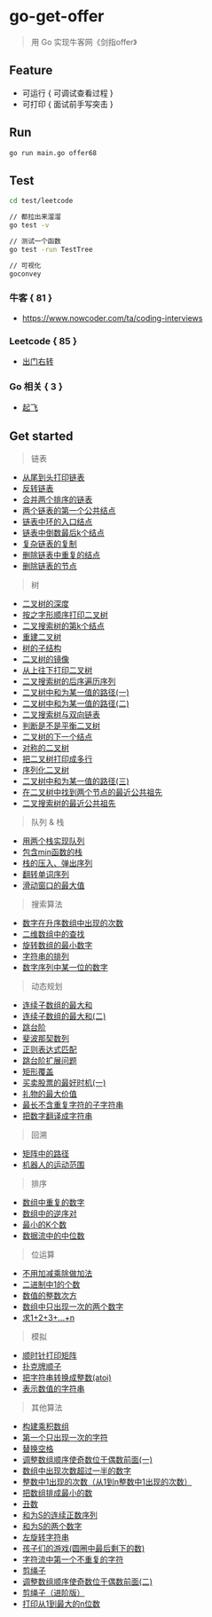 # go-get-offer

> 用 Go 实现牛客网《剑指offer》

## Feature

* 可运行 { 可调试查看过程 }
* 可打印 { 面试前手写突击 }

## Run

```bash
go run main.go offer68
```

## Test

```bash
cd test/leetcode

// 都拉出来溜溜
go test -v

// 测试一个函数
go test -run TestTree

// 可视化
goconvey
```

### 牛客 { 81 }

* https://www.nowcoder.com/ta/coding-interviews

### Leetcode { 85 }

* [出门右转](./doc/leetcode/readme.md)

### Go 相关 { 3 }

* [起飞](./doc/language/readme.md)

## Get started

> 链表

* [从尾到头打印链表](./doc/offer/link/6.md) 
* [反转链表](./doc/offer/link/24.md) 
* [合并两个排序的链表](./doc/offer/link/25.md) 
* [两个链表的第一个公共结点](./doc/offer/link/52.md) 
* [链表中环的入口结点](./doc/offer/link/23.md) 
* [链表中倒数最后k个结点](./doc/offer/link/22.md) 
* [复杂链表的复制](./doc/offer/link/35.md) 
* [删除链表中重复的结点](./doc/offer/link/76.md) 
* [删除链表的节点](./doc/offer/link/18.md)

> 树

* [二叉树的深度](./doc/offer/tree/55.md) 
* [按之字形顺序打印二叉树](./doc/offer/tree/77.md) 
* [二叉搜索树的第k个结点](./doc/offer/tree/54.md) 
* [重建二叉树](./doc/offer/tree/7.md) 
* [树的子结构](./doc/offer/tree/26.md) 
* [二叉树的镜像](./doc/offer/tree/27.md) 
* [从上往下打印二叉树](./doc/offer/tree/32.md) 
* [二叉搜索树的后序遍历序列](./doc/offer/tree/33.md) 
* [二叉树中和为某一值的路径(一)](./doc/offer/tree/82.md) 
* [二叉树中和为某一值的路径(二)](./doc/offer/tree/34.md) 
* [二叉搜索树与双向链表](./doc/offer/tree/36.md) 
* [判断是不是平衡二叉树](./doc/offer/tree/79.md) 
* [二叉树的下一个结点](./doc/offer/tree/8.md) 
* [对称的二叉树](./doc/offer/tree/28.md) 
* [把二叉树打印成多行](./doc/offer/tree/78.md) 
* [序列化二叉树](./doc/offer/tree/37.md) 
* [二叉树中和为某一值的路径(三)](./doc/offer/tree/84.md)
* [在二叉树中找到两个节点的最近公共祖先](./doc/offer/tree/86.md)
* [二叉搜索树的最近公共祖先](./doc/offer/tree/68.md) 

> 队列 & 栈

* [用两个栈实现队列](./doc/offer/queueAndStack/9.md) 
* [包含min函数的栈](./doc/offer/queueAndStack/30.md) 
* [栈的压入、弹出序列](./doc/offer/queueAndStack/31.md) 
* [翻转单词序列](./doc/offer/queueAndStack/73.md) 
* [滑动窗口的最大值](./doc/offer/queueAndStack/59.md)

> 搜索算法

* [数字在升序数组中出现的次数](./doc/offer/search/53.md) 
* [二维数组中的查找](./doc/offer/search/4.md) 
* [旋转数组的最小数字](./doc/offer/search/11.md) 
* [字符串的排列](./doc/offer/search/38.md) 
* [数字序列中某一位的数字](./doc/offer/search/44.md)

> 动态规划

* [连续子数组的最大和](./doc/offer/dynamicProgramming/42.md) 
* [连续子数组的最大和(二)](./doc/offer/dynamicProgramming/85.md) 
* [跳台阶](./doc/offer/dynamicProgramming/69.md) 
* [斐波那契数列](./doc/offer/dynamicProgramming/10.md) 
* [正则表达式匹配](./doc/offer/dynamicProgramming/19.md) 
* [跳台阶扩展问题](./doc/offer/dynamicProgramming/71.md) 
* [矩形覆盖](./doc/offer/dynamicProgramming/70.md) 
* [买卖股票的最好时机(一)](./doc/offer/dynamicProgramming/63.md) 
* [礼物的最大价值](./doc/offer/dynamicProgramming/47.md) 
* [最长不含重复字符的子字符串](./doc/offer/dynamicProgramming/48.md) 
* [把数字翻译成字符串](./doc/offer/dynamicProgramming/46.md)

> 回溯

* [矩阵中的路径](./doc/offer/other/12.md) 
* [机器人的运动范围](./doc/offer/other/13.md) 

> 排序

* [数组中重复的数字](./doc/offer/sort/3.md) 
* [数组中的逆序对](./doc/offer/sort/51.md) 
* [最小的K个数](./doc/offer/sort/40.md) 
* [数据流中的中位数](./doc/offer/sort/41.md) 

> 位运算

* [不用加减乘除做加法](./doc/offer/other/65.md) 
* [二进制中1的个数](./doc/offer/other/15.md) 
* [数值的整数次方](./doc/offer/other/16.md) 
* [数组中只出现一次的两个数字](./doc/offer/other/56.md) 
* [求1+2+3+...+n](./doc/offer/other/64.md) 

> 模拟

* [顺时针打印矩阵](./doc/offer/other/29.md) 
* [扑克牌顺子](./doc/offer/other/61.md) 
* [把字符串转换成整数(atoi)](./doc/offer/other/67.md) 
* [表示数值的字符串](./doc/offer/other/20.md)

> 其他算法

* [构建乘积数组](./doc/offer/other/66.md) 
* [第一个只出现一次的字符](./doc/offer/other/50.md) 
* [替换空格](./doc/offer/other/5.md) 
* [调整数组顺序使奇数位于偶数前面(一)](./doc/offer/other/21.md) 
* [数组中出现次数超过一半的数字](./doc/offer/other/39.md) 
* [整数中1出现的次数（从1到n整数中1出现的次数）](./doc/offer/other/43.md) 
* [把数组排成最小的数](./doc/offer/other/45.md) 
* [丑数](./doc/offer/other/49.md) 
* [和为S的连续正数序列](./doc/offer/other/74.md) 
* [和为S的两个数字](./doc/offer/other/57.md) 
* [左旋转字符串](./doc/offer/other/58.md) 
* [孩子们的游戏(圆圈中最后剩下的数)](./doc/offer/other/62.md) 
* [字符流中第一个不重复的字符](./doc/offer/other/75.md) 
* [剪绳子](./doc/offer/other/14.md) 
* [调整数组顺序使奇数位于偶数前面(二)](./doc/offer/other/81.md) 
* [剪绳子（进阶版）](./doc/offer/other/83.md) 
* [打印从1到最大的n位数](./doc/offer/other/17.md)